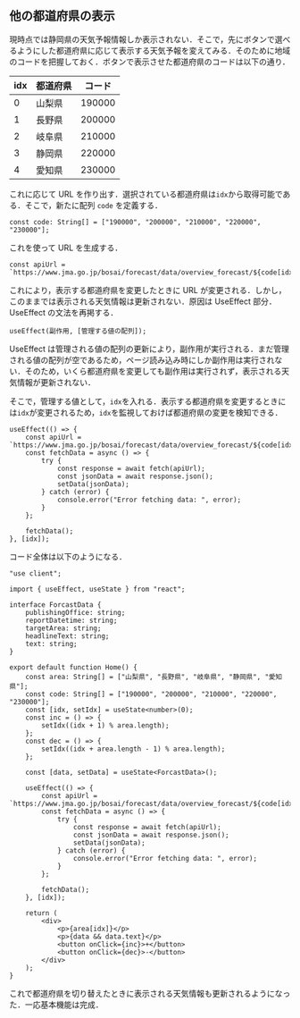 ## 他の都道府県の表示

現時点では静岡県の天気予報情報しか表示されない．そこで，先にボタンで選べるようにした都道府県に応じて表示する天気予報を変えてみる．そのために地域のコードを把握しておく．ボタンで表示させた都道府県のコードは以下の通り．

| idx | 都道府県 | コード |
| --- | -------- | ------ |
| 0   | 山梨県   | 190000 |
| 1   | 長野県   | 200000 |
| 2   | 岐阜県   | 210000 |
| 3   | 静岡県   | 220000 |
| 4   | 愛知県   | 230000 |

これに応じて URL を作り出す．選択されている都道府県は`idx`から取得可能である．そこで，新たに配列 `code` を定義する．

```
const code: String[] = ["190000", "200000", "210000", "220000", "230000"];
```

これを使って URL を生成する．

```
const apiUrl = `https://www.jma.go.jp/bosai/forecast/data/overview_forecast/${code[idx]}.json`;
```

これにより，表示する都道府県を変更したときに URL が変更される．しかし，このままでは表示される天気情報は更新されない．原因は UseEffect 部分．UseEffect の文法を再掲する．

```
useEffect(副作用, [管理する値の配列]);
```

UseEffect は管理される値の配列の更新により，副作用が実行される．まだ管理される値の配列が空であるため，ページ読み込み時にしか副作用は実行されない．そのため，いくら都道府県を変更しても副作用は実行されず，表示される天気情報が更新されない．

そこで，管理する値として，`idx`を入れる．表示する都道府県を変更するときには`idx`が変更されるため，`idx`を監視しておけば都道府県の変更を検知できる．

```
useEffect(() => {
    const apiUrl = `https://www.jma.go.jp/bosai/forecast/data/overview_forecast/${code[idx]}.json`;
    const fetchData = async () => {
        try {
            const response = await fetch(apiUrl);
            const jsonData = await response.json();
            setData(jsonData);
        } catch (error) {
            console.error("Error fetching data: ", error);
        }
    };

    fetchData();
}, [idx]);
```

コード全体は以下のようになる．

```
"use client";

import { useEffect, useState } from "react";

interface ForcastData {
    publishingOffice: string;
    reportDatetime: string;
    targetArea: string;
    headlineText: string;
    text: string;
}

export default function Home() {
    const area: String[] = ["山梨県", "長野県", "岐阜県", "静岡県", "愛知県"];
    const code: String[] = ["190000", "200000", "210000", "220000", "230000"];
    const [idx, setIdx] = useState<number>(0);
    const inc = () => {
        setIdx((idx + 1) % area.length);
    };
    const dec = () => {
        setIdx((idx + area.length - 1) % area.length);
    };

    const [data, setData] = useState<ForcastData>();

    useEffect(() => {
        const apiUrl = `https://www.jma.go.jp/bosai/forecast/data/overview_forecast/${code[idx]}.json`;
        const fetchData = async () => {
            try {
                const response = await fetch(apiUrl);
                const jsonData = await response.json();
                setData(jsonData);
            } catch (error) {
                console.error("Error fetching data: ", error);
            }
        };

        fetchData();
    }, [idx]);

    return (
        <div>
            <p>{area[idx]}</p>
            <p>{data && data.text}</p>
            <button onClick={inc}>+</button>
            <button onClick={dec}>-</button>
        </div>
    );
}
```

これで都道府県を切り替えたときに表示される天気情報も更新されるようになった．一応基本機能は完成．
